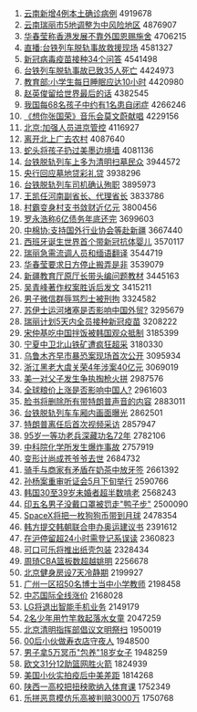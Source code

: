 1. [云南新增4例本土确诊病例](http://www.baidu.com/baidu?cl=3&tn=SE_baiduhomet8_jmjb7mjw&rsv_dl=fyb_top&fr=top1000&wd=%D4%C6%C4%CF%D0%C2%D4%F64%C0%FD%B1%BE%CD%C1%C8%B7%D5%EF%B2%A1%C0%FD) 4919678
1. [云南瑞丽市5地调整为中风险地区](http://www.baidu.com/baidu?cl=3&tn=SE_baiduhomet8_jmjb7mjw&rsv_dl=fyb_top&fr=top1000&wd=%D4%C6%C4%CF%C8%F0%C0%F6%CA%D05%B5%D8%B5%F7%D5%FB%CE%AA%D6%D0%B7%E7%CF%D5%B5%D8%C7%F8) 4876907
1. [华春莹称香港发展不靠外国恩赐施舍](http://www.baidu.com/baidu?cl=3&tn=SE_baiduhomet8_jmjb7mjw&rsv_dl=fyb_top&fr=top1000&wd=%BB%AA%B4%BA%D3%A8%B3%C6%CF%E3%B8%DB%B7%A2%D5%B9%B2%BB%BF%BF%CD%E2%B9%FA%B6%F7%B4%CD%CA%A9%C9%E1) 4706215
1. [直播:台铁列车脱轨事故救援现场](http://www.baidu.com/baidu?cl=3&tn=SE_baiduhomet8_jmjb7mjw&rsv_dl=fyb_top&fr=top1000&wd=%D6%B1%B2%A5%3A%CC%A8%CC%FA%C1%D0%B3%B5%CD%D1%B9%EC%CA%C2%B9%CA%BE%C8%D4%AE%CF%D6%B3%A1) 4581327
1. [新冠病毒疫苗接种34个问答](http://www.baidu.com/baidu?cl=3&tn=SE_baiduhomet8_jmjb7mjw&rsv_dl=fyb_top&fr=top1000&wd=%D0%C2%B9%DA%B2%A1%B6%BE%D2%DF%C3%E7%BD%D3%D6%D634%B8%F6%CE%CA%B4%F0) 4541498
1. [台铁列车脱轨事故已致35人死亡](http://www.baidu.com/baidu?cl=3&tn=SE_baiduhomet8_jmjb7mjw&rsv_dl=fyb_top&fr=top1000&wd=%CC%A8%CC%FA%C1%D0%B3%B5%CD%D1%B9%EC%CA%C2%B9%CA%D2%D1%D6%C235%C8%CB%CB%C0%CD%F6) 4424973
1. [教育部:小学生每日睡眠应达10小时](http://www.baidu.com/baidu?cl=3&tn=SE_baiduhomet8_jmjb7mjw&rsv_dl=fyb_top&fr=top1000&wd=%BD%CC%D3%FD%B2%BF%3A%D0%A1%D1%A7%C9%FA%C3%BF%C8%D5%CB%AF%C3%DF%D3%A6%B4%EF10%D0%A1%CA%B1) 4420980
1. [赵英俊留给世界最后的话](http://www.baidu.com/baidu?cl=3&tn=SE_baiduhomet8_jmjb7mjw&rsv_dl=fyb_top&fr=top1000&wd=%D5%D4%D3%A2%BF%A1%C1%F4%B8%F8%CA%C0%BD%E7%D7%EE%BA%F3%B5%C4%BB%B0) 4382545
1. [我国每68名孩子中约有1名患自闭症](http://www.baidu.com/baidu?cl=3&tn=SE_baiduhomet8_jmjb7mjw&rsv_dl=fyb_top&fr=top1000&wd=%CE%D2%B9%FA%C3%BF68%C3%FB%BA%A2%D7%D3%D6%D0%D4%BC%D3%D01%C3%FB%BB%BC%D7%D4%B1%D5%D6%A2) 4266246
1. [《想你张国荣》音乐会莫文蔚献唱](http://www.baidu.com/baidu?cl=3&tn=SE_baiduhomet8_jmjb7mjw&rsv_dl=fyb_top&fr=top1000&wd=%A1%B6%CF%EB%C4%E3%D5%C5%B9%FA%C8%D9%A1%B7%D2%F4%C0%D6%BB%E1%C4%AA%CE%C4%CE%B5%CF%D7%B3%AA) 4229156
1. [北京:加强人员进京管控](http://www.baidu.com/baidu?cl=3&tn=SE_baiduhomet8_jmjb7mjw&rsv_dl=fyb_top&fr=top1000&wd=%B1%B1%BE%A9%3A%BC%D3%C7%BF%C8%CB%D4%B1%BD%F8%BE%A9%B9%DC%BF%D8) 4116927
1. [离开北上广去农村](http://www.baidu.com/baidu?cl=3&tn=SE_baiduhomet8_jmjb7mjw&rsv_dl=fyb_top&fr=top1000&wd=%C0%EB%BF%AA%B1%B1%C9%CF%B9%E3%C8%A5%C5%A9%B4%E5) 4087640
1. [蛇头将孩子扔过美墨边境墙](http://www.baidu.com/baidu?cl=3&tn=SE_baiduhomet8_jmjb7mjw&rsv_dl=fyb_top&fr=top1000&wd=%C9%DF%CD%B7%BD%AB%BA%A2%D7%D3%C8%D3%B9%FD%C3%C0%C4%AB%B1%DF%BE%B3%C7%BD) 4081136
1. [台铁脱轨列车上多为清明扫墓民众](http://www.baidu.com/baidu?cl=3&tn=SE_baiduhomet8_jmjb7mjw&rsv_dl=fyb_top&fr=top1000&wd=%CC%A8%CC%FA%CD%D1%B9%EC%C1%D0%B3%B5%C9%CF%B6%E0%CE%AA%C7%E5%C3%F7%C9%A8%C4%B9%C3%F1%D6%DA) 3944572
1. [央行回应墓地贷彩礼贷](http://www.baidu.com/baidu?cl=3&tn=SE_baiduhomet8_jmjb7mjw&rsv_dl=fyb_top&fr=top1000&wd=%D1%EB%D0%D0%BB%D8%D3%A6%C4%B9%B5%D8%B4%FB%B2%CA%C0%F1%B4%FB) 3938296
1. [台铁脱轨列车司机确认殉职](http://www.baidu.com/baidu?cl=3&tn=SE_baiduhomet8_jmjb7mjw&rsv_dl=fyb_top&fr=top1000&wd=%CC%A8%CC%FA%CD%D1%B9%EC%C1%D0%B3%B5%CB%BE%BB%FA%C8%B7%C8%CF%D1%B3%D6%B0) 3895973
1. [王凯任河南副省长、代理省长](http://www.baidu.com/baidu?cl=3&tn=SE_baiduhomet8_jmjb7mjw&rsv_dl=fyb_top&fr=top1000&wd=%CD%F5%BF%AD%C8%CE%BA%D3%C4%CF%B8%B1%CA%A1%B3%A4%A1%A2%B4%FA%C0%ED%CA%A1%B3%A4) 3833786
1. [村霸变身村支书敛财近亿元](http://www.baidu.com/baidu?cl=3&tn=SE_baiduhomet8_jmjb7mjw&rsv_dl=fyb_top&fr=top1000&wd=%B4%E5%B0%D4%B1%E4%C9%ED%B4%E5%D6%A7%CA%E9%C1%B2%B2%C6%BD%FC%D2%DA%D4%AA) 3800456
1. [罗永浩称6亿债务年底还完](http://www.baidu.com/baidu?cl=3&tn=SE_baiduhomet8_jmjb7mjw&rsv_dl=fyb_top&fr=top1000&wd=%C2%DE%D3%C0%BA%C6%B3%C66%D2%DA%D5%AE%CE%F1%C4%EA%B5%D7%BB%B9%CD%EA) 3699603
1. [中棉协:支持国外行业协会等赴新疆](http://www.baidu.com/baidu?cl=3&tn=SE_baiduhomet8_jmjb7mjw&rsv_dl=fyb_top&fr=top1000&wd=%D6%D0%C3%DE%D0%AD%3A%D6%A7%B3%D6%B9%FA%CD%E2%D0%D0%D2%B5%D0%AD%BB%E1%B5%C8%B8%B0%D0%C2%BD%AE) 3667440
1. [西班牙诞生世界首个带新冠抗体婴儿](http://www.baidu.com/baidu?cl=3&tn=SE_baiduhomet8_jmjb7mjw&rsv_dl=fyb_top&fr=top1000&wd=%CE%F7%B0%E0%D1%C0%B5%AE%C9%FA%CA%C0%BD%E7%CA%D7%B8%F6%B4%F8%D0%C2%B9%DA%BF%B9%CC%E5%D3%A4%B6%F9) 3570117
1. [瑞丽急需流调人员和缅语翻译](http://www.baidu.com/baidu?cl=3&tn=SE_baiduhomet8_jmjb7mjw&rsv_dl=fyb_top&fr=top1000&wd=%C8%F0%C0%F6%BC%B1%D0%E8%C1%F7%B5%F7%C8%CB%D4%B1%BA%CD%C3%E5%D3%EF%B7%AD%D2%EB) 3544719
1. [华春莹要求日方停止搬弄是非](http://www.baidu.com/baidu?cl=3&tn=SE_baiduhomet8_jmjb7mjw&rsv_dl=fyb_top&fr=top1000&wd=%BB%AA%B4%BA%D3%A8%D2%AA%C7%F3%C8%D5%B7%BD%CD%A3%D6%B9%B0%E1%C5%AA%CA%C7%B7%C7) 3539079
1. [新疆教育厅原厅长带头编问题教材](http://www.baidu.com/baidu?cl=3&tn=SE_baiduhomet8_jmjb7mjw&rsv_dl=fyb_top&fr=top1000&wd=%D0%C2%BD%AE%BD%CC%D3%FD%CC%FC%D4%AD%CC%FC%B3%A4%B4%F8%CD%B7%B1%E0%CE%CA%CC%E2%BD%CC%B2%C4) 3445163
1. [吴青峰著作权案胜诉后发文](http://www.baidu.com/baidu?cl=3&tn=SE_baiduhomet8_jmjb7mjw&rsv_dl=fyb_top&fr=top1000&wd=%CE%E2%C7%E0%B7%E5%D6%F8%D7%F7%C8%A8%B0%B8%CA%A4%CB%DF%BA%F3%B7%A2%CE%C4) 3415211
1. [男子微信群辱骂烈士被刑拘](http://www.baidu.com/baidu?cl=3&tn=SE_baiduhomet8_jmjb7mjw&rsv_dl=fyb_top&fr=top1000&wd=%C4%D0%D7%D3%CE%A2%D0%C5%C8%BA%C8%E8%C2%EE%C1%D2%CA%BF%B1%BB%D0%CC%BE%D0) 3324582
1. [苏伊士运河堵塞是否影响中国外贸?](http://www.baidu.com/baidu?cl=3&tn=SE_baiduhomet8_jmjb7mjw&rsv_dl=fyb_top&fr=top1000&wd=%CB%D5%D2%C1%CA%BF%D4%CB%BA%D3%B6%C2%C8%FB%CA%C7%B7%F1%D3%B0%CF%EC%D6%D0%B9%FA%CD%E2%C3%B3%3F) 3295679
1. [瑞丽计划5天内全员接种新冠疫苗](http://www.baidu.com/baidu?cl=3&tn=SE_baiduhomet8_jmjb7mjw&rsv_dl=fyb_top&fr=top1000&wd=%C8%F0%C0%F6%BC%C6%BB%AE5%CC%EC%C4%DA%C8%AB%D4%B1%BD%D3%D6%D6%D0%C2%B9%DA%D2%DF%C3%E7) 3208222
1. [宋仲基吃中国拌饭被韩国观众抵制](http://www.baidu.com/baidu?cl=3&tn=SE_baiduhomet8_jmjb7mjw&rsv_dl=fyb_top&fr=top1000&wd=%CB%CE%D6%D9%BB%F9%B3%D4%D6%D0%B9%FA%B0%E8%B7%B9%B1%BB%BA%AB%B9%FA%B9%DB%D6%DA%B5%D6%D6%C6) 3185399
1. [宁夏中卫北山铁矿遭疯狂超采](http://www.baidu.com/baidu?cl=3&tn=SE_baiduhomet8_jmjb7mjw&rsv_dl=fyb_top&fr=top1000&wd=%C4%FE%CF%C4%D6%D0%CE%C0%B1%B1%C9%BD%CC%FA%BF%F3%D4%E2%B7%E8%BF%F1%B3%AC%B2%C9) 3180330
1. [乌鲁木齐早市暴恐案现场首次公开](http://www.baidu.com/baidu?cl=3&tn=SE_baiduhomet8_jmjb7mjw&rsv_dl=fyb_top&fr=top1000&wd=%CE%DA%C2%B3%C4%BE%C6%EB%D4%E7%CA%D0%B1%A9%BF%D6%B0%B8%CF%D6%B3%A1%CA%D7%B4%CE%B9%AB%BF%AA) 3095934
1. [浙江黑老大虞关荣4年涉案40亿元](http://www.baidu.com/baidu?cl=3&tn=SE_baiduhomet8_jmjb7mjw&rsv_dl=fyb_top&fr=top1000&wd=%D5%E3%BD%AD%BA%DA%C0%CF%B4%F3%D3%DD%B9%D8%C8%D94%C4%EA%C9%E6%B0%B840%D2%DA%D4%AA) 3069019
1. [美一对父子发生争执掏枪火拼](http://www.baidu.com/baidu?cl=3&tn=SE_baiduhomet8_jmjb7mjw&rsv_dl=fyb_top&fr=top1000&wd=%C3%C0%D2%BB%B6%D4%B8%B8%D7%D3%B7%A2%C9%FA%D5%F9%D6%B4%CC%CD%C7%B9%BB%F0%C6%B4) 2987576
1. [全球粮价上涨是否影响中国人?](http://www.baidu.com/baidu?cl=3&tn=SE_baiduhomet8_jmjb7mjw&rsv_dl=fyb_top&fr=top1000&wd=%C8%AB%C7%F2%C1%B8%BC%DB%C9%CF%D5%C7%CA%C7%B7%F1%D3%B0%CF%EC%D6%D0%B9%FA%C8%CB%3F) 2961603
1. [脸书将删除所有带特朗普声音的内容](http://www.baidu.com/baidu?cl=3&tn=SE_baiduhomet8_jmjb7mjw&rsv_dl=fyb_top&fr=top1000&wd=%C1%B3%CA%E9%BD%AB%C9%BE%B3%FD%CB%F9%D3%D0%B4%F8%CC%D8%C0%CA%C6%D5%C9%F9%D2%F4%B5%C4%C4%DA%C8%DD) 2883011
1. [台铁脱轨列车车厢内画面曝光](http://www.baidu.com/baidu?cl=3&tn=SE_baiduhomet8_jmjb7mjw&rsv_dl=fyb_top&fr=top1000&wd=%CC%A8%CC%FA%CD%D1%B9%EC%C1%D0%B3%B5%B3%B5%CF%E1%C4%DA%BB%AD%C3%E6%C6%D8%B9%E2) 2862501
1. [特朗普离任后首次视频采访](http://www.baidu.com/baidu?cl=3&tn=SE_baiduhomet8_jmjb7mjw&rsv_dl=fyb_top&fr=top1000&wd=%CC%D8%C0%CA%C6%D5%C0%EB%C8%CE%BA%F3%CA%D7%B4%CE%CA%D3%C6%B5%B2%C9%B7%C3) 2857947
1. [95岁一等功老兵深藏功名72年](http://www.baidu.com/baidu?cl=3&tn=SE_baiduhomet8_jmjb7mjw&rsv_dl=fyb_top&fr=top1000&wd=95%CB%EA%D2%BB%B5%C8%B9%A6%C0%CF%B1%F8%C9%EE%B2%D8%B9%A6%C3%FB72%C4%EA) 2782106
1. [中科院化学所发生爆炸事故](http://www.baidu.com/baidu?cl=3&tn=SE_baiduhomet8_jmjb7mjw&rsv_dl=fyb_top&fr=top1000&wd=%D6%D0%BF%C6%D4%BA%BB%AF%D1%A7%CB%F9%B7%A2%C9%FA%B1%AC%D5%A8%CA%C2%B9%CA) 2757919
1. [变形计尚成苍爷爷去世](http://www.baidu.com/baidu?cl=3&tn=SE_baiduhomet8_jmjb7mjw&rsv_dl=fyb_top&fr=top1000&wd=%B1%E4%D0%CE%BC%C6%C9%D0%B3%C9%B2%D4%D2%AF%D2%AF%C8%A5%CA%C0) 2684732
1. [骑手与商家有矛盾在奶茶中放牙签](http://www.baidu.com/baidu?cl=3&tn=SE_baiduhomet8_jmjb7mjw&rsv_dl=fyb_top&fr=top1000&wd=%C6%EF%CA%D6%D3%EB%C9%CC%BC%D2%D3%D0%C3%AC%B6%DC%D4%DA%C4%CC%B2%E8%D6%D0%B7%C5%D1%C0%C7%A9) 2661392
1. [孙杨案重审听证会5月下旬举行](http://www.baidu.com/baidu?cl=3&tn=SE_baiduhomet8_jmjb7mjw&rsv_dl=fyb_top&fr=top1000&wd=%CB%EF%D1%EE%B0%B8%D6%D8%C9%F3%CC%FD%D6%A4%BB%E15%D4%C2%CF%C2%D1%AE%BE%D9%D0%D0) 2590766
1. [韩国30至39岁未婚者超半数啃老](http://www.baidu.com/baidu?cl=3&tn=SE_baiduhomet8_jmjb7mjw&rsv_dl=fyb_top&fr=top1000&wd=%BA%AB%B9%FA30%D6%C139%CB%EA%CE%B4%BB%E9%D5%DF%B3%AC%B0%EB%CA%FD%BF%D0%C0%CF) 2568243
1. [印五名男子没戴口罩被罚走"鸭子步"](http://www.baidu.com/baidu?cl=3&tn=SE_baiduhomet8_jmjb7mjw&rsv_dl=fyb_top&fr=top1000&wd=%D3%A1%CE%E5%C3%FB%C4%D0%D7%D3%C3%BB%B4%F7%BF%DA%D5%D6%B1%BB%B7%A3%D7%DF%22%D1%BC%D7%D3%B2%BD%22) 2500090
1. [SpaceX将把一枚狗狗币带到月球](http://www.baidu.com/baidu?cl=3&tn=SE_baiduhomet8_jmjb7mjw&rsv_dl=fyb_top&fr=top1000&wd=SpaceX%BD%AB%B0%D1%D2%BB%C3%B6%B9%B7%B9%B7%B1%D2%B4%F8%B5%BD%D4%C2%C7%F2) 2478354
1. [韩方提交韩朝联合申办奥运建议书](http://www.baidu.com/baidu?cl=3&tn=SE_baiduhomet8_jmjb7mjw&rsv_dl=fyb_top&fr=top1000&wd=%BA%AB%B7%BD%CC%E1%BD%BB%BA%AB%B3%AF%C1%AA%BA%CF%C9%EA%B0%EC%B0%C2%D4%CB%BD%A8%D2%E9%CA%E9) 2391612
1. [在沪停留超24小时需登记系误读](http://www.baidu.com/baidu?cl=3&tn=SE_baiduhomet8_jmjb7mjw&rsv_dl=fyb_top&fr=top1000&wd=%D4%DA%BB%A6%CD%A3%C1%F4%B3%AC24%D0%A1%CA%B1%D0%E8%B5%C7%BC%C7%CF%B5%CE%F3%B6%C1) 2360823
1. [可口可乐将推出纸壳包装](http://www.baidu.com/baidu?cl=3&tn=SE_baiduhomet8_jmjb7mjw&rsv_dl=fyb_top&fr=top1000&wd=%BF%C9%BF%DA%BF%C9%C0%D6%BD%AB%CD%C6%B3%F6%D6%BD%BF%C7%B0%FC%D7%B0) 2328434
1. [周琦CBA篮板数超越姚明](http://www.baidu.com/baidu?cl=3&tn=SE_baiduhomet8_jmjb7mjw&rsv_dl=fyb_top&fr=top1000&wd=%D6%DC%E7%F9CBA%C0%BA%B0%E5%CA%FD%B3%AC%D4%BD%D2%A6%C3%F7) 2256678
1. [北京健身房设7天冷静期](http://www.baidu.com/baidu?cl=3&tn=SE_baiduhomet8_jmjb7mjw&rsv_dl=fyb_top&fr=top1000&wd=%B1%B1%BE%A9%BD%A1%C9%ED%B7%BF%C9%E87%CC%EC%C0%E4%BE%B2%C6%DA) 2199927
1. [广州一区招50名博士当中小学教师](http://www.baidu.com/baidu?cl=3&tn=SE_baiduhomet8_jmjb7mjw&rsv_dl=fyb_top&fr=top1000&wd=%B9%E3%D6%DD%D2%BB%C7%F8%D5%D050%C3%FB%B2%A9%CA%BF%B5%B1%D6%D0%D0%A1%D1%A7%BD%CC%CA%A6) 2198458
1. [中芯国际全线涨价](http://www.baidu.com/baidu?cl=3&tn=SE_baiduhomet8_jmjb7mjw&rsv_dl=fyb_top&fr=top1000&wd=%D6%D0%D0%BE%B9%FA%BC%CA%C8%AB%CF%DF%D5%C7%BC%DB) 2168028
1. [LG将退出智能手机业务](http://www.baidu.com/baidu?cl=3&tn=SE_baiduhomet8_jmjb7mjw&rsv_dl=fyb_top&fr=top1000&wd=LG%BD%AB%CD%CB%B3%F6%D6%C7%C4%DC%CA%D6%BB%FA%D2%B5%CE%F1) 2149179
1. [2名少年用竹竿救起落水女童](http://www.baidu.com/baidu?cl=3&tn=SE_baiduhomet8_jmjb7mjw&rsv_dl=fyb_top&fr=top1000&wd=2%C3%FB%C9%D9%C4%EA%D3%C3%D6%F1%B8%CD%BE%C8%C6%F0%C2%E4%CB%AE%C5%AE%CD%AF) 2047259
1. [北京清明指挥部倡议文明祭扫](http://www.baidu.com/baidu?cl=3&tn=SE_baiduhomet8_jmjb7mjw&rsv_dl=fyb_top&fr=top1000&wd=%B1%B1%BE%A9%C7%E5%C3%F7%D6%B8%BB%D3%B2%BF%B3%AB%D2%E9%CE%C4%C3%F7%BC%C0%C9%A8) 1950019
1. [00后小伙做寿衣店守夜人](http://www.baidu.com/baidu?cl=3&tn=SE_baiduhomet8_jmjb7mjw&rsv_dl=fyb_top&fr=top1000&wd=00%BA%F3%D0%A1%BB%EF%D7%F6%CA%D9%D2%C2%B5%EA%CA%D8%D2%B9%C8%CB) 1948500
1. [男子拿5万冥币"包养"18岁女子](http://www.baidu.com/baidu?cl=3&tn=SE_baiduhomet8_jmjb7mjw&rsv_dl=fyb_top&fr=top1000&wd=%C4%D0%D7%D3%C4%C35%CD%F2%DA%A4%B1%D2%22%B0%FC%D1%F8%2218%CB%EA%C5%AE%D7%D3) 1948259
1. [欧文31分12助篮网胜火箭](http://www.baidu.com/baidu?cl=3&tn=SE_baiduhomet8_jmjb7mjw&rsv_dl=fyb_top&fr=top1000&wd=%C5%B7%CE%C431%B7%D612%D6%FA%C0%BA%CD%F8%CA%A4%BB%F0%BC%FD) 1824939
1. [美国小伙实拍疫后中美差距](http://www.baidu.com/baidu?cl=3&tn=SE_baiduhomet8_jmjb7mjw&rsv_dl=fyb_top&fr=top1000&wd=%C3%C0%B9%FA%D0%A1%BB%EF%CA%B5%C5%C4%D2%DF%BA%F3%D6%D0%C3%C0%B2%EE%BE%E0) 1814268
1. [陕西一高校把扭秧歌纳入体育课](http://www.baidu.com/baidu?cl=3&tn=SE_baiduhomet8_jmjb7mjw&rsv_dl=fyb_top&fr=top1000&wd=%C9%C2%CE%F7%D2%BB%B8%DF%D0%A3%B0%D1%C5%A4%D1%ED%B8%E8%C4%C9%C8%EB%CC%E5%D3%FD%BF%CE) 1752349
1. [乐拼恶意模仿乐高被判赔3000万](http://www.baidu.com/baidu?cl=3&tn=SE_baiduhomet8_jmjb7mjw&rsv_dl=fyb_top&fr=top1000&wd=%C0%D6%C6%B4%B6%F1%D2%E2%C4%A3%B7%C2%C0%D6%B8%DF%B1%BB%C5%D0%C5%E23000%CD%F2) 1750768